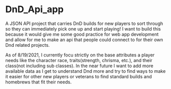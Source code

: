# DnD_Api_app
A JSON API project that carries DnD builds for new players to sort through so they can immediately pick one up and start playing!
I want to build this because it would give me some good practice for web app development and allow for me to make an api that people could connect to for their own
Dnd related projects. 

As of 8/19/2021, I currently focu strictly on the base attributes a player needs like the character race, traits(strength, chrisma, etc.), and their class(not including sub
classes). In the near future I want to add more available data as I get to understand Dnd more and try to find ways to make it easier for other new players or veterans to find
standard builds and homebrews that fit their needs. 

